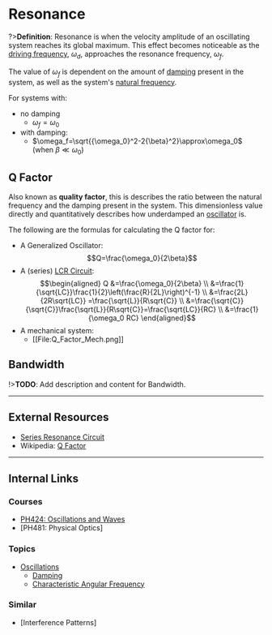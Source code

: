 # Resonance

?>**Definition**: Resonance is when the velocity amplitude of an oscillating system reaches its global maximum. This effect becomes noticeable as the [driving frequency](/physics/ForcedOscillations.md), $\omega_d$, approaches the resonance frequency, $\omega_f$.

The value of $\omega_f$ is dependent on the amount of [damping](/physics/Damping.md) present in the system, as well as the system's [natural frequency](/physics/AngularFrequency#Characteristic-Angular-Frequency.md).

For systems with:
- no damping
  - $\omega_f=\omega_0$
- with damping:
  - $\omega_f=\sqrt{{\omega_0}^2-2{\beta}^2}\approx\omega_0$ (when $\beta\ll\omega_0$)

## Q Factor
Also known as **quality factor**, this is describes the ratio between the natural frequency and the damping present in the system. This dimensionless value directly and quantitatively describes how underdamped an [oscillator](/physics/Oscillations.md) is.

The following are the formulas for calculating the Q factor for:
- A Generalized Oscillator:
$$Q=\frac{\omega_0}{2\beta}$$
- A (series) [LCR Circuit](/physics/LCRCircuit.md):
$$\begin{aligned}
Q &=\frac{\omega_0}{2\beta} \\
 &=\frac{1}{\sqrt{LC}}\frac{1}{2}\left(\frac{R}{2L}\right)^{-1} \\
 &=\frac{2L}{2R\sqrt{LC}} =\frac{\sqrt{L}}{R\sqrt{C}} \\
 &=\frac{\sqrt{C}}{\sqrt{C}}\frac{\sqrt{L}}{R\sqrt{C}}=\frac{\sqrt{LC}}{RC} \\
 &=\frac{1}{\omega_0 RC}
\end{aligned}$$
- A mechanical system:
  - [[File:Q_Factor_Mech.png]]

## Bandwidth

!>**TODO**: Add description and content for Bandwidth.

---

## External Resources
- [Series Resonance Circuit](https://www.electronics-tutorials.ws/accircuits/series-resonance.html)
- Wikipedia: [Q Factor](https://en.wikipedia.org/wiki/Q_factor)

---

## Internal Links
### Courses

- [PH424: Oscillations and Waves](/courses/PH424.md)
- [PH481: Physical Optics]

### Topics

- [Oscillations](/physics/Oscillations.md)
  - [Damping](/physics/Damping.md)
  - [Characteristic Angular Frequency](/physics/AngularFrequency#Characteristic-Angular-Frequency.md)

### Similar

- [Interference Patterns]
